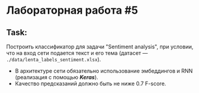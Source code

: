 # Лабораторная работа #5

## Task:
Построить классификатор для задачи "Sentiment analysis", при условии, что на вход сети подается текст и его тема (датасет — `./data/lenta_labels_sentiment.xlsx`).
* В архитектуре сети обязательно использование эмбеддингов и RNN (реализация с помощью ***Keras***).
* Качество предсказаний должно быть не ниже 0.7 F-score.

